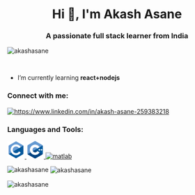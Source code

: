 <h1 align="center">Hi 👋, I'm Akash Asane</h1>
<h3 align="center">A passionate full stack learner from India</h3>

<p align="left"> <img src="https://komarev.com/ghpvc/?username=akashasane&label=Profile%20views&color=0e75b6&style=flat" alt="akashasane" /> </p>

<p align="left"> <a href="https://twitter.com/" target="blank"><img src="https://img.shields.io/twitter/follow/?logo=twitter&style=for-the-badge" alt="" /></a> </p>

-  I’m currently learning **react+nodejs**

<h3 align="left">Connect with me:</h3>
<p align="left">
<a href="https://linkedin.com/in/https://www.linkedin.com/in/akash-asane-259383218" target="blank"><img align="center" src="https://raw.githubusercontent.com/rahuldkjain/github-profile-readme-generator/master/src/images/icons/Social/linked-in-alt.svg" alt="https://www.linkedin.com/in/akash-asane-259383218" height="30" width="40" /></a>
</p>

<h3 align="left">Languages and Tools:</h3>
<p align="left"> <a href="https://www.cprogramming.com/" target="_blank" rel="noreferrer"> <img src="https://raw.githubusercontent.com/devicons/devicon/master/icons/c/c-original.svg" alt="c" width="40" height="40"/> </a> <a href="https://www.w3schools.com/cpp/" target="_blank" rel="noreferrer"> <img src="https://raw.githubusercontent.com/devicons/devicon/master/icons/cplusplus/cplusplus-original.svg" alt="cplusplus" width="40" height="40"/> </a> <a href="https://www.mathworks.com/" target="_blank" rel="noreferrer"> <img src="https://upload.wikimedia.org/wikipedia/commons/2/21/Matlab_Logo.png" alt="matlab" width="40" height="40"/> </a> </p>

<p><img align="left" src="https://github-readme-stats.vercel.app/api/top-langs?username=akashasane&show_icons=true&locale=en&layout=compact" alt="akashasane" /></p>

<p>&nbsp;<img align="center" src="https://github-readme-stats.vercel.app/api?username=akashasane&show_icons=true&locale=en" alt="akashasane" /></p>

<p><img align="center" src="https://github-readme-streak-stats.herokuapp.com/?user=akashasane&" alt="akashasane" /></p>

